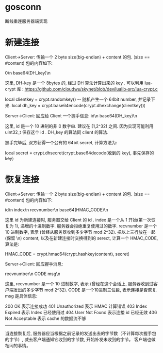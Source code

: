 gosconn
=======
断线重连服务器端实现


新建连接
========

Client->Server: 传输一个 2 byte size(big-endian) + content 的包. (size == #content) 包的内容如下:

0\n
base64(DH_key)\n

这里, DH-key 是一个 8bytes 的, 经过 DH 算法计算出来的 key . 可以利用 lua-crypt 库 :
https://github.com/cloudwu/skynet/blob/dev/lualib-src/lua-crypt.c

local clientkey = crypt.randomkey()	-- 随机产生一个 64bit number, 并记录下来.
local dh_key = crypt.base64encode(crypt.dhexchange(clientkey)))

Server->Client: 回应给 Client 一个握手信息:
id\n
base64(DH_key)\n

这里, id 是一个 10 进制的非 0 数字串. 建议在 [1,2^32) 之间. 因为实现可能利用 uint32_t 保存这个 id .
DH_key 的算法同 client 的算法.


握手完毕后, 双方获得一个公有的 64bit secret,  计算方法为:

local secret = crypt.dhsecret(crypt.base64decode(收到的 key), 事先保存的 key)

恢复连接
========

Client->Server: 传输一个 2 byte size(big-endian) + content 的包. (size == #content) 包的内容如下:

id\n
index\n
recvnumber\n
base64(HMAC_CODE)\n

这里 id 为新建连接时, 服务器交给 Client 的 id .
index 是一个从 1 开始(第一次恢复为 1), 递增的十进制数字. 服务器会拒绝重复使用过的数字.
recvnumber 是一个 10 进制数字, 表示 (曾经从服务器收到多少字节 mod 2^32).
把以上三行放在一起(保留 \n) content, 以及在新建连接时交换得到的 serect, 计算一个 HMAC_CODE, 算法是:

HMAC_CODE = crypt.hmac64(crypt.hashkey(content), secret)

Server->Client: 回应握手消息:

recvnumber\n
CODE msg\n

这里, recvnumber 是一个 10 进制数字, 表示 (曾经在这个会话上, 服务器收到过客户端发出的多少字节 mod 2^32).
CODE 是一个10进制三位数, 表示连接是否恢复. msg 是具体信息:

200 OK
	表示连接成功
401 Unauthorized
	表示 HMAC 计算错误
403 Index Expired
	表示 Index 已经使用过
404 User Not Found
	表示连接 id 已经无效
406 Not Acceptable
	表示 cache 的数据流不够

------

当连接恢复后, 服务器应当根据之前记录的发送出去的字节数（不计算每次握手包的字节）, 减去客户端通知它收到的字节数, 开始补发未收到的字节。
客户端也做相同的事情。
